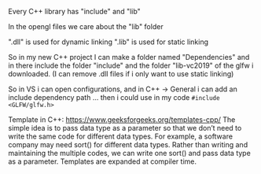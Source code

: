 Every C++ library has "include" and "lib"

In the opengl files we care about the "lib" folder

".dll" is used for dynamic linking
".lib" is used for static linking

So in my new C++ project I can make a folder named "Dependencies" and in there include the folder "include" and the folder "lib-vc2019" of the glfw i downloaded. (I can remove .dll files if i only want to use static linking)

So in VS i can open configurations, and in C++ -> General i can add an include dependency path ... then i could use in my code ```#include <GLFW/glfw.h>```


Template in C++:
https://www.geeksforgeeks.org/templates-cpp/
The simple idea is to pass data type as a parameter so that we don’t need to write the same code for different data types. For example, a software company may need sort() for different data types. Rather than writing and maintaining the multiple codes, we can write one sort() and pass data type as a parameter.
Templates are expanded at compiler time.
